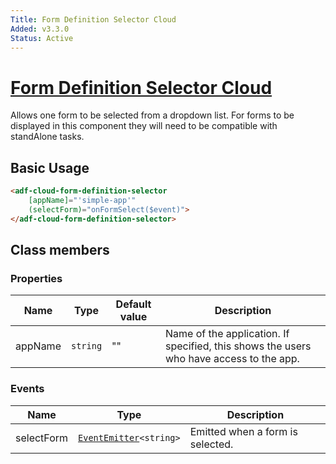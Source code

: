 ```yaml
---
Title: Form Definition Selector Cloud
Added: v3.3.0
Status: Active
---
```


# [Form Definition Selector Cloud](../../../lib/process-services-cloud/src/lib/form/components/form-definition-selector-cloud.component.ts "Defined in form-definition-selector-cloud.component.ts")

Allows one form to be selected from a dropdown list. For forms to be displayed in this component they will need to be compatible with standAlone tasks.

## Basic Usage

```html
<adf-cloud-form-definition-selector
    [appName]="'simple-app'"
    (selectForm)="onFormSelect($event)">
</adf-cloud-form-definition-selector>
```

## Class members

### Properties

| Name | Type | Default value | Description |
| ---- | ---- | ------------- | ----------- |
| appName | `string` | "" | Name of the application. If specified, this shows the users who have access to the app. |

### Events

| Name | Type | Description |
| ---- | ---- | ----------- |
| selectForm | [`EventEmitter`](https://angular.io/api/core/EventEmitter)`<string>` | Emitted when a form is selected. |
